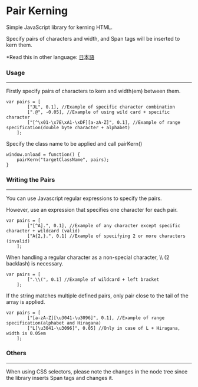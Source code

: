 # Pair Kerning

Simple JavaScript library for kerning HTML.

Specify pairs of characters and width, and Span tags will be inserted to kern them.

*Read this in other language: [日本語](README.ja.md)

### Usage
----

Firstly specify pairs of characters to kern and width(em) between them.

```
var pairs = [
        ["JL", 0.1], //Example of specific character combination
        [".@", -0.05], //Example of using wild card + specific character
        ["[^\x01-\x7E\xA1-\xDF][a-zA-Z]", 0.1], //Example of range specification(double byte character + alphabet)
    ];
```

Specify the class name to be applied and call pairKern()

```
window.onload = function() {
    pairKern("targetClassName", pairs);
}
```

### Writing the Pairs
----

You can use Javascript regular expressions to specify the pairs.

However, use an expression that specifies one character for each pair.

```
var pairs = [
        ["[^A].", 0.1], //Example of any character except specific character + wildcard (valid)
        ["A{2,}.", 0.1] //Example of specifying 2 or more characters (invalid)
    ];
```

When handling a regular character as a non-special character, \\\\ (2 backlash) is necessary.

```
var pairs = [
        [".\\(", 0.1] //Example of wildcard + left bracket
    ];
```

If the string matches multiple defined pairs, only pair close to the tail of the array is applied.

```
var pairs = [
        ["[a-zA-Z][\u3041-\u3096]", 0.1], //Example of range specification(alphabet and Hiragana)
        ["L[\u3041-\u3096]", 0.05] //Only in case of L + Hiragana, width is 0.05em
    ];
```

### Others
----

When using CSS selectors, please note the changes in the node tree since the library inserts Span tags and changes it.